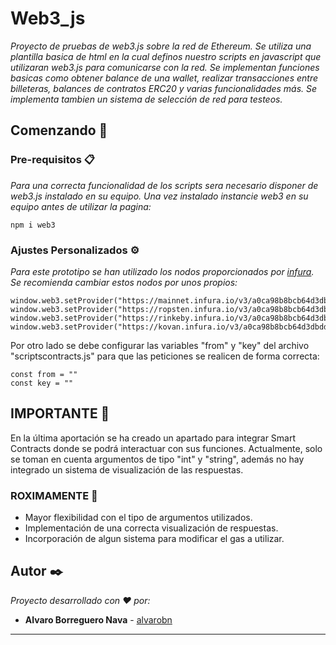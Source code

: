 # Web3_js

_Proyecto de pruebas de web3.js sobre la red de Ethereum. Se utiliza una plantilla basica de html en la cual definos nuestro scripts en javascript que utilizaran web3.js para comunicarse con la red. Se implementan funciones basicas como obtener balance de una wallet, realizar transacciones entre billeteras, balances de contratos ERC20 y varias funcionalidades más. Se implementa tambien un sistema de selección de red para testeos._

## Comenzando 🚀

### Pre-requisitos 📋

_Para una correcta funcionalidad de los scripts sera necesario disponer de web3.js instalado en su equipo. Una vez instalado instancie web3 en su equipo antes de utilizar la pagina:_

```
npm i web3
```

### Ajustes Personalizados ⚙️

_Para este prototipo se han utilizado los nodos proporcionados por [infura](https://infura.io/). Se recomienda cambiar estos nodos por unos propios:_

```
window.web3.setProvider("https://mainnet.infura.io/v3/a0ca98b8bcb64d3dbdd7bf57e5417840")
window.web3.setProvider("https://ropsten.infura.io/v3/a0ca98b8bcb64d3dbdd7bf57e5417840")
window.web3.setProvider("https://rinkeby.infura.io/v3/a0ca98b8bcb64d3dbdd7bf57e5417840")
window.web3.setProvider("https://kovan.infura.io/v3/a0ca98b8bcb64d3dbdd7bf57e5417840")
```
Por otro lado se debe configurar las variables "from" y "key" del archivo "scriptscontracts.js" para que las peticiones se realicen de forma correcta:
```
const from = ""
const key = ""
```


## IMPORTANTE 🚨

En la última aportación se ha creado un apartado para integrar Smart Contracts donde se podrá interactuar con sus funciones. Actualmente, solo se toman en cuenta argumentos de tipo "int" y "string", además no hay integrado un sistema de visualización de las respuestas.

### ROXIMAMENTE 📌

* Mayor flexibilidad con el tipo de argumentos utilizados.
* Implementación de una correcta visualización de respuestas.
* Incorporación de algun sistema para modificar el gas a utilizar.

## Autor ✒️

_Proyecto desarrollado con ❤️ por:_

* **Alvaro Borreguero Nava** - [alvarobn](https://github.com/alvarobn)

---
